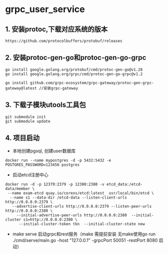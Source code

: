 ﻿# grpc_user_service

## 1. 安装protoc,下载对应系统的版本

```text
https://github.com/protocolbuffers/protobuf/releases
```

## 2. 安装protoc-gen-go和protoc-gen-go-grpc

```shell
go install google.golang.org/protobuf/cmd/protoc-gen-go@v1.28
go install google.golang.org/grpc/cmd/protoc-gen-go-grpc@v1.2

go install github.com/grpc-ecosystem/grpc-gateway/protoc-gen-grpc-gateway@latest //安装grpc-gateway
```

## 3. 下载子模块utools工具包

```text
git submodule init
git submodule update
```

## 4. 项目启动

- 本地创建pgsql, 创建user数据库

```shell
docker run --name mypostgres -d -p 5432:5432 -e POSTGRES_PASSWORD=123456 postgres
```

- 启动etcd注册中心

```shell
docker run -d -p 12379:2379 -p 12380:2380 -v etcd_data:/etcd-data/member \
 --name exam-etcd quay.io/coreos/etcd:latest  usr/local/bin/etcd \
  --name s1 --data-dir /etcd-data --listen-client-urls http://0.0.0.0:2379 \
   --advertise-client-urls http://0.0.0.0:2379 --listen-peer-urls http://0.0.0.0:2380 \
     --initial-advertise-peer-urls http://0.0.0.0:2380  --initial-cluster s1=http://0.0.0.0:2380 \
      --initial-cluster-token tkn  --initial-cluster-state new
```

- make serve 启动grpc和rest服务（make 需提前安装 无make使用go run ./cmd/serve/main.go -host "127.0.0.1" -grpcPort 50051 -restPort 8080 启动）

